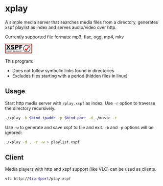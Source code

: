 # xplay

A simple media server that searches media files from a directory, generates xspf playlist as index and serves audio/video over http.

Currently supported file formats: mp3, flac, ogg, mp4, mkv

[![This program produces valid XSPF playlist files.](img/valid-xspf.png)](https://validator.xspf.org/referrer/)

This program:

- Does not follow symbolic links found in directories
- Excludes files starting with a period (hidden files in linux)

## Usage

Start http media server with `/play.xspf` as index. Use `-r` option to traverse the directory recursively.

```bash
./xplay -b $bind_ipaddr -p $bind_port -d ./music -r
```

Use `-w` to generate and save xspf to file and exit. `-b` and `-p` options will be ignored:

```bash
./xplay -d . -r -w > playlist.xspf
```

## Client

Media players with http and xspf support (like VLC) can be used as clients.

```bash
vlc http://$ip:$port/play.xspf
```
